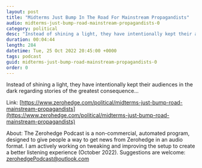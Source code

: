 ```yaml
---
layout: post
title: "Midterms Just Bump In The Road For Mainstream Propagandists"
audio: midterms-just-bump-road-mainstream-propagandists-0
category: political
desc: "Instead of shining a light, they have intentionally kept their audiences in the dark regarding stories of the greatest consequence..."
duration: 00:04:44
length: 284
datetime: Tue, 25 Oct 2022 20:45:00 +0000
tags: podcast
guid: midterms-just-bump-road-mainstream-propagandists-0
order: 0
---
```

Instead of shining a light, they have intentionally kept their audiences in the dark regarding stories of the greatest consequence...

Link: [https://www.zerohedge.com/political/midterms-just-bump-road-mainstream-propagandists](https://www.zerohedge.com/political/midterms-just-bump-road-mainstream-propagandists)

About: The Zerohedge Podcast is a non-commercial, automated program, designed to give people a way to get news from Zerohedge in an audio format.  I am actively working on tweaking and improving the setup to create a better listening experience (October 2022).  Suggestions are welcome: [zerohedgePodcast@outlook.com](mailto:zerohedgePodcast@outlook.com)